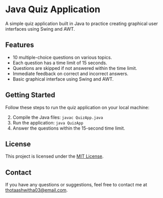 # Java Quiz Application

A simple quiz application built in Java to practice creating graphical user interfaces using Swing and AWT.

## Features

- 10 multiple-choice questions on various topics.
- Each question has a time limit of 15 seconds.
- Questions are skipped if not answered within the time limit.
- Immediate feedback on correct and incorrect answers.
- Basic graphical interface using Swing and AWT.

## Getting Started

Follow these steps to run the quiz application on your local machine:

2. Compile the Java files: `javac QuizApp.java`
3. Run the application: `java QuizApp`
4. Answer the questions within the 15-second time limit.


## License

This project is licensed under the [MIT License](LICENSE).

## Contact

If you have any questions or suggestions, feel free to contact me at thotaashwitha03@email.com.
